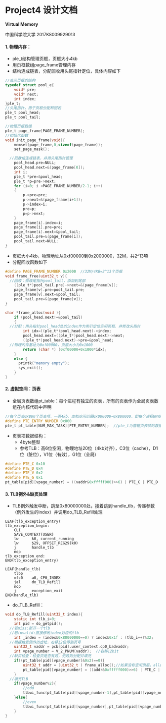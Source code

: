 # Project4 设计文档

**Virtual Memory**

中国科学院大学		2017K8009929013

#### 1. 物理内存：

- ple_t结构管理页框，页框大小4kb
- 用页框数组page_frame管理内存
- 结构连成链表，分配回收用头尾指针定位，具体内容如下

```c
//表示页框的结构
typedef struct pool_e{
    void* pre;
    void* next;
    int index;
}ple_t;
//头尾指针，用于页框分配和回收
ple_t pool_head;
ple_t pool_tail;

//物理页框数组
ple_t page_frame[PAGE_FRAME_NUMBER];
//初始化函数
void init_page_frame(void){
    memset(page_frame,0,sizeof(page_frame));
    set_page_mask();

  //把数组连成链表，并用头尾指针管理
    pool_head.pre=NULL;
    pool_head.next=&(page_frame[0]);
    int i;
    ple_t *pre=&pool_head;
    ple_t *p=pre->next;
    for (i=0; i <PAGE_FRAME_NUMBER/2-1; i++)
    {
        p->pre=pre;
        p->next=&(page_frame[i+1]);
        p->index=i;
        pre=p;
        p=p->next;
    }
    page_frame[i].index=i;
    page_frame[i].pre=pre;
    page_frame[i].next=&pool_tail;
    pool_tail.pre=&(page_frame[i]);
    pool_tail.next=NULL;
}
```

- 页框大小4kb，物理地址从0xf00000到0x2000000，32M，共2^13项
- 分配回收函数如下

```c
#define PAGE_FRAME_NUMBER 0x2000  //32M/4KB=2^13个页框
void frame_free(uint32_t v){
  //回收：修改尾指针pool_tail，添加到尾部
    ((ple_t*)pool_tail.pre)->next=&(page_frame[v]);
    page_frame[v].pre=pool_tail.pre;
    page_frame[v].next=&pool_tail;
    pool_tail.pre=&(page_frame[v]);
}

char *frame_alloc(void ){
    if (pool_head.next!=&pool_tail)
    {
  //分配：用头指针pool_head处的index作为索引定位空闲页框，并修改头指针
        int idx=((ple_t*)pool_head.next)->index;
        pool_head.next=((ple_t*)pool_head.next)->next;
        ((ple_t*)pool_head.next)->pre=&pool_head;
  //物理内存基址为0xf00000，页框大小为0x1000
        return (char *) (0xf00000+0x1000*idx);
    }
    else {
      printk("memory empty");
      sys_exit();
    }
}
```

#### 2. 虚拟空间：页表

- 全局页表数组pt_table：每个进程有独立的页表，所有的页表作为全局页表数组在内核代码中声明

```c
//每个页表0x800个页表项，一页4kb，虚拟空间范围0x000000~0x800000，即每个进程8M空间
#define PTE_ENTRY_NUMBER 0x800 
pte_t pt_table[NUM_MAX_TASK][PTE_ENTRY_NUMBER];  //pte_t为管理页表项的数据结构
```

- 页表项数据结构：
  - 4byte整型
  - 参考TLB：高6位空闲，物理地址20位（4kb对齐），C3位（cache），D1位（脏位），V1位（有效），G1位（全局）

```c
#define PTE_C 0x10
#define PTE_D 0x4
#define PTE_V 0x2
#define PTE_G 0x1
pt_table[pid][vpage_number] = ((vaddr&0xfffff000)>>6) | PTE_C | PTE_D | PTE_V;
```

#### 3. TLB例外&缺页处理

- TLB例外触发中断，跳至0x80000000处，接着跳到handle_tlb，传递参数（例外发生的index）并调用do_TLB_Refill处理

```assembly
LEAF(tlb_exception_entry)
tlb_exception_begin:
    CLI
    SAVE_CONTEXT(USER)
    lw      k0, current_running
    lw      $29, OFFSET_REG29(k0)
    j       handle_tlb
    nop
tlb_exception_end:
END(tlb_exception_entry)

LEAF(handle_tlb)
    tlbp
    mfc0    a0, CP0_INDEX
    jal     do_TLB_Refill
    nop
    j       exception_exit
END(handle_tlb)

```

- do_TLB_Refill：

```c
void do_TLB_Refill(uint32_t index){
    static int tlb_i=0;
    int pid = do_getpid();
  //若miss:新开一个tlb
  //若invalid:直接修改index对应的tlb
    int _index = (index&0x80000000==0) ? index&0x1f : (tlb_i++)%32;
  //根据触发例外的虚址，右移12位得到页号
    uint32_t vaddr = pcb[pid].user_context.cp0_badvaddr;
    int vpage_number = V_2_PNUM(vaddr);  //右移12bit
  //缺页检查：检查页是否有效，无效则分配并填充
    if((pt_table[pid][vpage_number]&0x2)==0){
        uint32_t addr = (uint32_t ) frame_alloc();//如果没有空闲页框，alloc函数内部会直接退出
        pt_table[pid][vpage_number] = ((addr&0xfffff000)>>6) | PTE_C | PTE_D | PTE_V;
    }
  //填充TLB
    if(vpage_number%2){
        //odd
        tlbwi_func(pt_table[pid][vpage_number-1],pt_table[pid][vpage_number],_index);
    }else{
        //even
        tlbwi_func(pt_table[pid][vpage_number],pt_table[pid][vpage_number+1],_index);
    }
}
```

